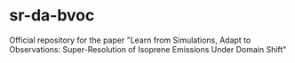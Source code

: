 # sr-da-bvoc
Official repository for the paper "Learn from Simulations, Adapt to Observations: Super-Resolution of Isoprene Emissions Under Domain Shift"
